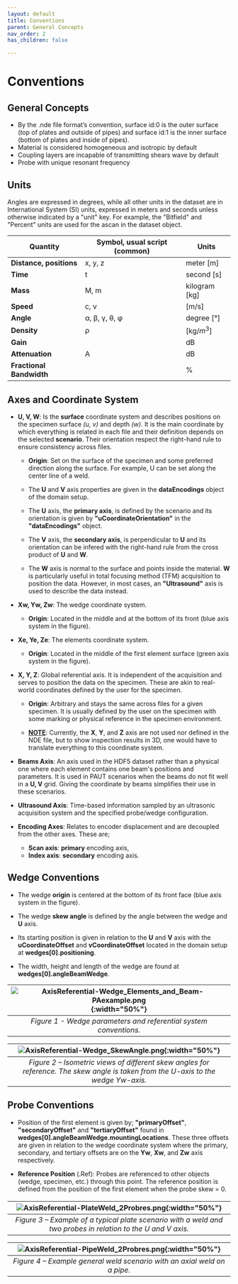 ```yaml
---
layout: default
title: Conventions
parent: General Concepts
nav_order: 2
has_children: false

---
```


# Conventions

## General Concepts

- By the .nde file format’s convention, surface id:0 is the outer surface (top of plates and outside of pipes) and surface id:1 is the inner surface (bottom of plates and inside of pipes). 
- Material is considered homogeneous and isotropic by default
- Coupling layers are incapable of transmitting shears wave by default
- Probe with unique resonant frequency

## Units

Angles are expressed in degrees, while all other units in the dataset are in International System (SI) units, expressed in meters and seconds unless otherwise indicated by a "unit" key. For example, the "Bitfield" and "Percent" units are used for the ascan in the dataset object. 

| Quantity                 | Symbol, usual script (common) | Units         |
| ------------------------ | ----------------------------- | ------------- |
| **Distance, positions**  | x, y, z                       | meter [m]     |
| **Time**                 | t                             | second [s]    |
| **Mass**                 | M, m                          | kilogram [kg] |
| **Speed**                | c, v                          | [m/s]         |
| **Angle**                | α, β, γ, θ, φ                 | degree [°]    |
| **Density**              | ρ                             | [kg/$m^3$]    |
| **Gain**                 |                               | dB            |
| **Attenuation**          | A                             | dB            |
| **Fractional Bandwidth** |                               | %             |

 

## Axes and Coordinate System

- **U, V, W**: Is the **surface** coordinate system and describes positions on the specimen surface *(u, v)* and depth *(w)*. It is the main coordinate by which everything is related in each file and their definition depends on the selected **scenario**. Their orientation respect the right-hand rule to ensure consistency across files. 

  - **Origin**: Set on the surface of the specimen and some preferred direction along the surface. For example, U can be set along the center line of a weld.

  - The **U** and **V** axis properties are given in the **dataEncodings** object of the domain setup.  

  - The **U** axis, the **primary axis**, is defined by the scenario and its orientation is given by **"uCoordinateOrientation"** in the **"dataEncodings"** object.  
    
  - The **V** axis, the **secondary axis**, is perpendicular to **U** and its orientation can be infered with the right-hand rule from the cross product of **U** and **W**. 
  
  - The **W** axis is normal to the surface and points inside the material. **W** is particularly useful in total focusing method (TFM) acquisition to position the data. However, in most cases, an **"Ultrasound"** axis is used to describe the data instead.  

- **Xw, Yw, Zw**: The wedge coordinate system.  
  
  - **Origin**: Located in the middle and at the bottom of its front (blue axis system in the figure). 

- **Xe, Ye, Ze**: The elements coordinate system.  
  
  - **Origin**: Located in the middle of the first element surface (green axis system in the figure). 

- **X, Y, Z**: Global referential axis. It is independent of the acquisition and serves to position the data on the specimen. These are akin to real-world coordinates defined by the user for the specimen. 
  
  - **Origin**: Arbitrary and stays the same across files for a given specimen. It is usually defined by the user on the specimen with some marking or physical reference in the specimen environment.  
  
  - <ins>**NOTE**</ins>: Currently, the **X**, **Y**, and **Z** axis are not used nor defined in the NDE file, but to show inspection results in 3D, one would have to translate everything to this coordinate system.   

- **Beams Axis**: An axis used in the HDF5 dataset rather than a physical one where each element contains one beam's positions and parameters. It is used in PAUT scenarios when the beams do not fit well in a **U, V** grid. Giving the coordinate by beams simplifies their use in these scenarios. 

- **Ultrasound Axis**: Time-based information sampled by an ultrasonic acquisition system and the specified probe/wedge configuration. 

- **Encoding Axes**: Relates to encoder displacement and are decoupled from the other axes. These are;
  - **Scan axis**: **primary** encoding axis,
  - **Index axis**: **secondary** encoding axis.  

## Wedge Conventions

- The wedge **origin** is centered at the bottom of its front face (blue axis system in the figure). 

- The wedge **skew angle** is defined by the angle between the wedge and **U** axis. 

- Its starting position is given in relation to the **U** and **V** axis with the **uCoordinateOffset** and **vCoordinateOffset** located in the domain setup at **wedges[0].positioning**.   

- The width, height and length of the wedge are found at **wedges[0].angleBeamWedge**. 

| ![AxisReferential-Wedge_Elements_and_Beam-PAexample.png](/NDE_Open_File_Format/assets/images/conventions/AxisReferential-Wedge_Elements_and_Beam-PAexample.png){:width="50%"} |
|:---------------------------------------------------------------------------------------------------------------------------------------------------------------:|
| *Figure 1 - Wedge parameters and referential system conventions.*                                                                                               |


| ![AxisReferential-Wedge_SkewAngle.png](/NDE_Open_File_Format/assets/images/conventions/AxisReferential-Wedge_SkewAngle.png){:width="50%"} |
|:---------------------------------------------------------------------------------------------------------------------------------------------:|
| *Figure 2 – Isometric views of different skew angles for reference. The skew angle is taken from the U-axis to the wedge Yw-axis.*            |

## Probe Conventions

- Position of the first element is given by; **"primaryOffset"**, **"secondaryOffset"** and **"tertiaryOffset"** found in **wedges[0].angleBeamWedge.mountingLocations**. These three offsets are given in relation to the wedge coordinate system where the primary, secondary, and tertiary offsets are on the **Yw**, **Xw**, and **Zw** axis respectively. 

- **Reference Position** (.Ref): Probes are referenced to other objects (wedge, specimen, etc.) through this point. The reference position is defined from the position of the first element when the probe skew = 0. 





#### 

| ![AxisReferential-PlateWeld_2Probres.png](/NDE_Open_File_Format/assets/images/conventions/AxisReferential-PlateWeld_2Probres.png){:width="50%"} |
|:---------------------------------------------------------------------------------------------------------------------------------:|
| *Figure 3 – Example of a typical plate scenario with a weld and two probes in relation to the $U$ and $V$ axis.*                  |

| ![AxisReferential-PipeWeld_2Probres.png](/NDE_Open_File_Format/assets/images/conventions/AxisReferential-PipeWeld_2Probres.png){:width="50%"} |
|:-------------------------------------------------------------------------------------------------------------------------------:|
| *Figure 4 – Example general weld scenario with an axial weld on a pipe.*                                                        |


